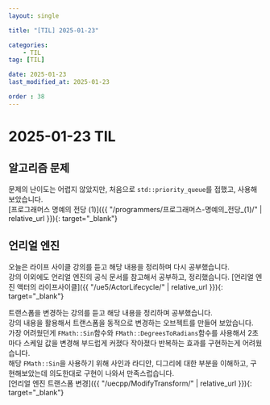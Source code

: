 ```yaml
---
layout: single

title: "[TIL] 2025-01-23"

categories:
    - TIL
tag: [TIL]

date: 2025-01-23
last_modified_at: 2025-01-23

order : 38
---
```


# 2025-01-23 TIL

## 알고리즘 문제

문제의 난이도는 어렵지 않았지만, 처음으로 `std::priority_queue`를 접했고, 사용해보았습니다.  
[프로그래머스 명예의 전당 (1)]({{ "/programmers/프로그래머스-명예의_전당_(1)/" | relative_url }}){: target="_blank"}

## 언리얼 엔진

오늘은 라이프 사이클 강의를 듣고 해당 내용을 정리하며 다시 공부했습니다.  
강의 이외에도 언리얼 엔진의 공식 문서를 참고해서 공부하고, 정리했습니다.
[언리얼 엔진 액터의 라이프사이클]({{ "/ue5/ActorLifecycle/" | relative_url }}){: target="_blank"}

트랜스폼을 변경하는 강의를 듣고 해당 내용을 정리하며 공부했습니다.  
강의 내용을 활용해서 트랜스폼을 동적으로 변경하는 오브젝트를 만들어 보았습니다.  
가장 어려웠던게 `FMath::Sin`함수와 `FMath::DegreesToRadians`함수를 사용해서 2초마다 스케일 값을 변경해 부드럽게 커졌다 작아졌다 반복하는 효과를 구현하는게 어려웠습니다.  
해당 `FMath::Sin`을 사용하기 위해 사인과 라디안, 디그리에 대한 부분을 이해하고, 구현해보았는데 의도한대로 구현이 나와서 만족스럽습니다.  
[언리얼 엔진 트랜스폼 변경]({{ "/uecpp/ModifyTransform/" | relative_url }}){: target="_blank"}